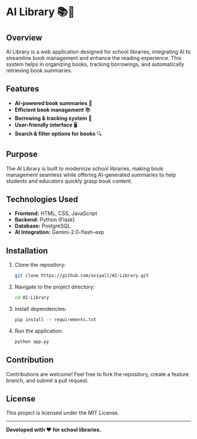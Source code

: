 # AI Library 📚🤖

## Overview

AI Library is a web application designed for school libraries, integrating AI to streamline book management and enhance the reading experience. This system helps in organizing books, tracking borrowings, and automatically retrieving book summaries.

## Features

- **AI-powered book summaries** 📖
- **Efficient book management** 📚
- **Borrowing & tracking system** 🔄
- **User-friendly interface** 🖥️
- **Search & filter options for books** 🔍

## Purpose

The AI Library is built to modernize school libraries, making book management seamless while offering AI-generated summaries to help students and educators quickly grasp book content.

## Technologies Used

- **Frontend:** HTML, CSS, JavaScript
- **Backend:** Python (Flask)
- **Database:** PostgreSQL
- **AI Integration:** Gemini-2.0-flash-exp

## Installation

1. Clone the repository:
   ```bash
   git clone https://github.com/aviyall/AI-Library.git
   ```
2. Navigate to the project directory:
   ```bash
   cd AI-Library
   ```
3. Install dependencies:
   ```bash
   pip install -r requirements.txt
   ```
4. Run the application:
   ```bash
   python app.py
   ```

## Contribution

Contributions are welcome! Feel free to fork the repository, create a feature branch, and submit a pull request.

## License

This project is licensed under the MIT License.

---

**Developed with ❤️ for school libraries.**

